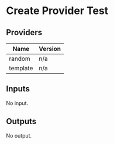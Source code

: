# Create Provider Test


<!-- BEGIN TFDOCS -->
## Providers

| Name | Version |
|------|---------|
| random | n/a |
| template | n/a |

## Inputs

No input.

## Outputs

No output.

<!-- END TFDOCS -->

